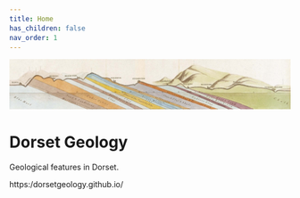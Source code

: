 ```yaml
---
title: Home
has_children: false
nav_order: 1
---
```


![William Smith section](/assets/images/SmithSectionDorset.png "William Smith section")
# Dorset Geology

Geological features in Dorset. 

https:/dorsetgeology.github.io/
